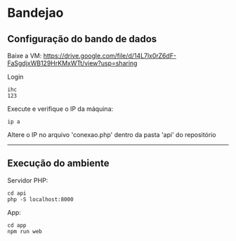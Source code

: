 # Bandejao


## Configuração do bando de dados
  
Baixe a VM: https://drive.google.com/file/d/14L7lx0rZ6dF-FaSgdjxWB129HrKMxWTt/view?usp=sharing

Login
```
ihc
123
```

Execute e verifique o IP da máquina:
```
ip a
```
Altere o IP no arquivo 'conexao.php' dentro da pasta 'api' do repositório

---
## Execução do ambiente

Servidor PHP:
```
cd api
php -S localhost:8000
```

App: 

```
cd app
npm run web
```
